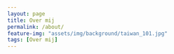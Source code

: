 ```yaml
---
layout: page
title: Over mij
permalink: /about/
feature-img: "assets/img/background/taiwan_101.jpg"
tags: [Over mij]
---
```



